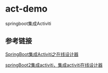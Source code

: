 # act-demo
springboot集成Activiti

## 参考链接

[SpringBoot集成Activiti之在线设计器](<https://www.jianshu.com/p/41f11c99167a?tdsourcetag=s_pcqq_aiomsg>)

[springBoot2集成activiti，集成activiti在线设计器](<https://www.cnblogs.com/zhouyun-yx/p/10410274.html>)

